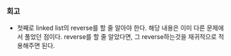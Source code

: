 ### 회고
- 첫째로 linked list의 reverse를 할 줄 알아야 한다. 해당 내용은 이미 다른 문제에서 풀었던 점이다. reverse를 할 줄 알았다면, 그 reverse하는것을 재귀적으로 적용해주면 된다.
